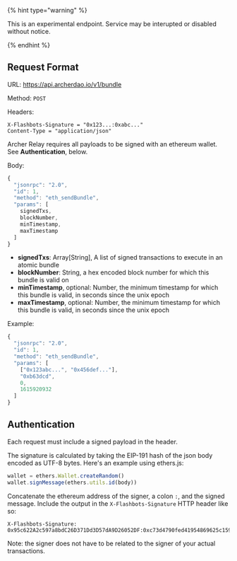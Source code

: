 
{% hint type="warning" %}

This is an experimental endpoint. Service may be interupted or disabled without notice.

{% endhint %}

## Request Format

URL: https://api.archerdao.io/v1/bundle

Method: `POST`

Headers:

```
X-Flashbots-Signature = "0x123...:0xabc..."
Content-Type = "application/json"
```

Archer Relay requires all payloads to be signed with an ethereum wallet. See **Authentication**, below.

Body:

```js
{
  "jsonrpc": "2.0",
  "id": 1,
  "method": "eth_sendBundle",
  "params": [
    signedTxs,
    blockNumber,
    minTimestamp,
    maxTimestamp
  ]
}
```

  * **signedTxs**: Array[String], A list of signed transactions to execute in an atomic bundle
  * **blockNumber**: String, a hex encoded block number for which this bundle is valid on
  * **minTimestamp**, optional: Number, the minimum timestamp for which this bundle is valid, in seconds since the unix epoch
  * **maxTimestamp**, optional: Number, the minimum timestamp for which this bundle is valid, in seconds since the unix epoch

Example:

```js
{
  "jsonrpc": "2.0",
  "id": 1,
  "method": "eth_sendBundle",
  "params": [
    ["0x123abc...", "0x456def..."],
    "0xb63dcd",
    0,
    1615920932
  ]
}
```

## Authentication

Each request must include a signed payload in the header.

The signature is calculated by taking the EIP-191 hash of the json body encoded as UTF-8 bytes. Here's an example using ethers.js:

```js
wallet = ethers.Wallet.createRandom()
wallet.signMessage(ethers.utils.id(body))
```

Concatenate the ethereum address of the signer, a colon `:`, and the signed message. Include the output in the `X-Flashbots-Signature` HTTP header like so:

```
X-Flashbots-Signature: 0x95c622A2c597a8bdC26D371Dd3D57dA9D26052DF:0xc73d4790fed41954869625c159a4617e3374019839a8ad72de15e41371719d6873c780e00293fcdc100aa505f33dd8480e7b07551483c8c438fe8236972d26ca1c
```

Note: the signer does not have to be related to the signer of your actual transactions.